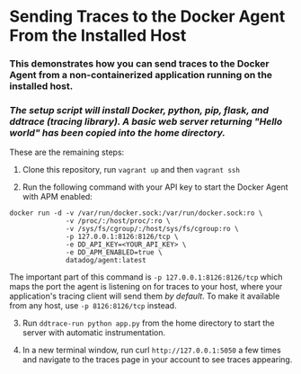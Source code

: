 # Sending Traces to the Docker Agent From the Installed Host

### This demonstrates how you can send traces to the Docker Agent from a non-containerized application running on the installed host.

### *The setup script will install Docker, python, pip, flask, and ddtrace (tracing library). A basic web server returning "Hello world" has been copied into the home directory.*

These are the remaining steps:

1. Clone this repository, run `vagrant up` and then `vagrant ssh`

2. Run the following command with your API key to start the Docker Agent with APM enabled:

```
docker run -d -v /var/run/docker.sock:/var/run/docker.sock:ro \
              -v /proc/:/host/proc/:ro \
              -v /sys/fs/cgroup/:/host/sys/fs/cgroup:ro \
              -p 127.0.0.1:8126:8126/tcp \
              -e DD_API_KEY=<YOUR_API_KEY> \
              -e DD_APM_ENABLED=true \
              datadog/agent:latest
```

The important part of this command is `-p 127.0.0.1:8126:8126/tcp` which maps the port the agent is listening on for traces to your host, where your application's tracing client will send them *by default*. To make it available from any host, use `-p 8126:8126/tcp` instead.
   
3. Run `ddtrace-run python app.py` from the home directory to start the server with automatic instrumentation.

4. In a new terminal window, run curl `http://127.0.0.1:5050` a few times and navigate to the traces page in your account to see traces appearing.
